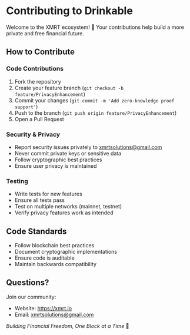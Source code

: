 # Contributing to Drinkable

Welcome to the XMRT ecosystem! 🔐 Your contributions help build a more private and free financial future.

## How to Contribute

### Code Contributions
1. Fork the repository
2. Create your feature branch (`git checkout -b feature/PrivacyEnhancement`)
3. Commit your changes (`git commit -m 'Add zero-knowledge proof support'`)
4. Push to the branch (`git push origin feature/PrivacyEnhancement`)
5. Open a Pull Request

### Security & Privacy
- Report security issues privately to xmrtsolutions@gmail.com
- Never commit private keys or sensitive data
- Follow cryptographic best practices
- Ensure user privacy is maintained

### Testing
- Write tests for new features
- Ensure all tests pass
- Test on multiple networks (mainnet, testnet)
- Verify privacy features work as intended

## Code Standards
- Follow blockchain best practices
- Document cryptographic implementations
- Ensure code is auditable
- Maintain backwards compatibility

## Questions?

Join our community:
- Website: https://xmrt.io
- Email: xmrtsolutions@gmail.com

*Building Financial Freedom, One Block at a Time* 🚀
